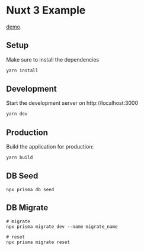 # Nuxt 3 Example

[demo](https://nuxt3-example.netlify.app/).

## Setup

Make sure to install the dependencies

```bash
yarn install
```

## Development

Start the development server on http://localhost:3000

```bash
yarn dev
```

## Production

Build the application for production:

```bash
yarn build
```

## DB Seed

```
npx prisma db seed
```

## DB Migrate

```
# migrate
npx prisma migrate dev --name migrate_name

# reset
npx prisma migrate reset
```
